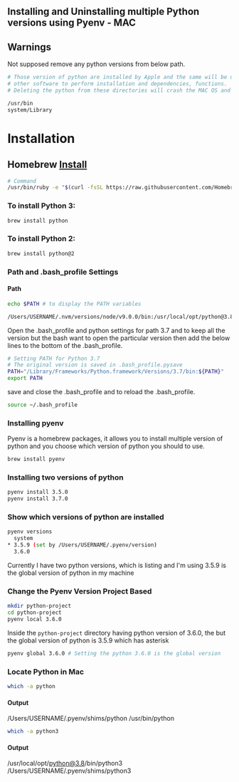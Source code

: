## Installing and Uninstalling multiple Python versions using Pyenv - MAC

## Warnings
Not supposed remove any python versions from below path. 
```bash
# Those version of python are installed by Apple and the same will be used by MAC OS &
# other software to perform installation and dependencies, functions. 
# Deleting the python from these directories will crash the MAC OS and force to re-install it 

/usr/bin
system/Library
```
# Installation
## Homebrew [Install](https://brew.sh/)
```bash
# Command
/usr/bin/ruby -e "$(curl -fsSL https://raw.githubusercontent.com/Homebrew/install/master/install)"
```

### To install Python 3:
```bash
brew install python
```
### To install Python 2:
```bash
brew install python@2
```
### Path and .bash_profile Settings
#### Path
```bash
echo $PATH # to display the PATH variables

/Users/USERNAME/.nvm/versions/node/v9.0.0/bin:/usr/local/opt/python@3.8/bin:/usr/local/opt/openssl@1.1/bin:/Users/USERNAME/.pyenv/shims:/Users/USERNAME/.rvm/gems/ruby-2.3.0/bin:/Users/USERNAME/.rvm/gems/ruby-2.3.0@global/bin:/Users/USERNAME/.rvm/rubies/ruby-2.3.0/bin:/Users/USERNAME/.rbenv/shims:/usr/local/opt/openssl/bin:/Users/USERNAME/.rbenv/bin:/usr/local/bin:/usr/bin:/bin:/usr/sbin:/sbin:/usr/local/go/bin:/Users/USERNAME/.rvm/bin
```
Open the .bash_profile and python settings for path 3.7 and to keep all the version but the bash want to open the particular version then add the below lines to the bottom of the .bash_profile. 
```bash
# Setting PATH for Python 3.7
# The original version is saved in .bash_profile.pysave
PATH="/Library/Frameworks/Python.framework/Versions/3.7/bin:${PATH}"
export PATH
```
save and close the .bash_profile and to reload the .bash_profile. 
```bash
source ~/.bash_profile
```

### Installing pyenv
Pyenv is a homebrew packages, it allows you to install multiple version of python and you choose which version of python you should to use.
```bash
brew install pyenv 
```
### Installing two versions of python
```bash
pyenv install 3.5.0
pyenv install 3.7.0 
```
### Show which versions of python are installed
```bash
pyenv versions
  system
* 3.5.9 (set by /Users/USERNAME/.pyenv/version)
  3.6.0
```
Currently I have two python versions, which is listing and I'm using 3.5.9 is the global version of python in my machine

### Change the Pyenv Version Project Based
```bash
mkdir python-project
cd python-project
pyenv local 3.6.0
```
Inside the `python-project` directory having python version of 3.6.0, the but the global version of python is 3.5.9 which has asterisk
```bash
pyenv global 3.6.0 # Setting the python 3.6.0 is the global version
```

### Locate Python in Mac
```bash 
which -a python
```
#### Output
/Users/USERNAME/.pyenv/shims/python
/usr/bin/python
```bash
which -a python3
```
#### Output
/usr/local/opt/python@3.8/bin/python3
/Users/USERNAME/.pyenv/shims/python3
